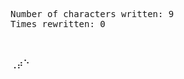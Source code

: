 <pre>Number of characters written: 9
Times rewritten: 0

</pre>
</pre></pre>
</pre></pre>
</pre>⢀</pre>⡴</pre>⠑</pre>